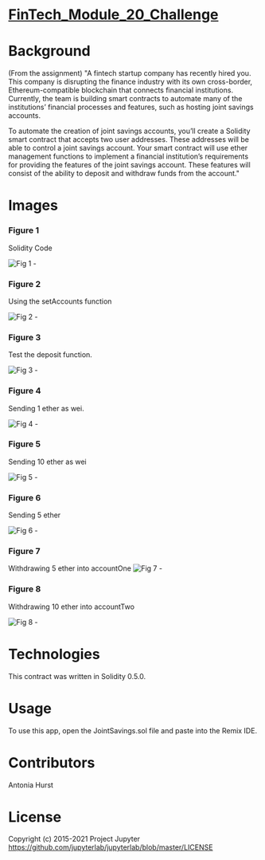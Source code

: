 # [FinTech_Module_20_Challenge](https://github.com/toniahurst/FinTech_Module_20_Challenge)

# Background

(From the assignment) "A fintech startup company has recently hired you. This company is disrupting the finance industry with its own cross-border, Ethereum-compatible blockchain that connects financial institutions. Currently, the team is building smart contracts to automate many of the institutions’ financial processes and features, such as hosting joint savings accounts.

To automate the creation of joint savings accounts, you’ll create a Solidity smart contract that accepts two user addresses. These addresses will be able to control a joint savings account. Your smart contract will use ether management functions to implement a financial institution’s requirements for providing the features of the joint savings account. These features will consist of the ability to deposit and withdraw funds from the account."

# Images
### Figure 1

Solidity Code

![Fig 1 - ](https://github.com/toniahurst/FinTech_Module_20_Challenge/blob/main/Execution_Results/Screen%20Shot%202021-11-14%20at%2010.13.57%20PM.png)

### Figure 2

Using the setAccounts function

![Fig 2 - ](https://github.com/toniahurst/FinTech_Module_20_Challenge/blob/main/Execution_Results/Screen%20Shot%202021-11-14%20at%2010.31.10%20PM.png)

### Figure 3

Test the deposit function.

![Fig 3 - ](https://github.com/toniahurst/FinTech_Module_20_Challenge/blob/main/Execution_Results/Screen%20Shot%202021-11-14%20at%2010.33.04%20PM.png)

### Figure 4

Sending 1 ether as wei.

![Fig 4 - ](https://github.com/toniahurst/FinTech_Module_20_Challenge/blob/main/Execution_Results/Screen%20Shot%202021-11-14%20at%2010.45.59%20PM.png)

### Figure 5

Sending 10 ether as wei

![Fig 5 - ](https://github.com/toniahurst/FinTech_Module_20_Challenge/blob/main/Execution_Results/Screen%20Shot%202021-11-14%20at%2010.48.08%20PM.png)

### Figure 6

Sending 5 ether

![Fig 6 - ](https://github.com/toniahurst/FinTech_Module_20_Challenge/blob/main/Execution_Results/Screen%20Shot%202021-11-14%20at%2010.48.56%20PM.png)

### Figure 7

Withdrawing 5 ether into accountOne
![Fig 7 - ](https://github.com/toniahurst/FinTech_Module_20_Challenge/blob/main/Execution_Results/Screen%20Shot%202021-11-14%20at%2010.49.58%20PM.png)

### Figure 8

Withdrawing 10 ether into accountTwo

![Fig 8 - ](https://github.com/toniahurst/FinTech_Module_20_Challenge/blob/main/Execution_Results/Screen%20Shot%202021-11-14%20at%2010.51.11%20PM.png)


# Technologies

This contract was written in Solidity 0.5.0.

# Usage
To use this app, open the JointSavings.sol file and paste into the Remix IDE.

# Contributors

Antonia Hurst

# License
Copyright (c) 2015-2021 Project Jupyter https://github.com/jupyterlab/jupyterlab/blob/master/LICENSE



